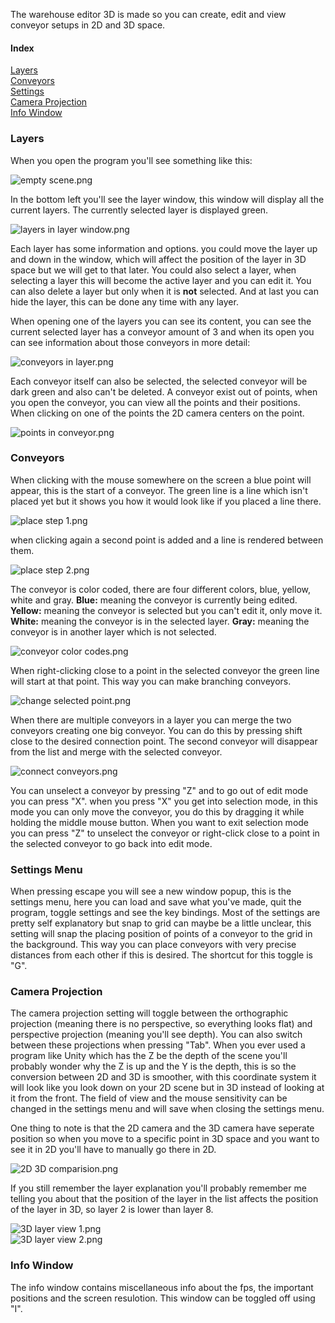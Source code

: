 The warehouse editor 3D is made so you can create, edit and view conveyor setups in 2D and 3D space.

#### Index
[Layers](#Layers)  
[Conveyors](#Conveyors)  
[Settings](#Settings-Menu)  
[Camera Projection](#Camera-Projection)  
[Info Window](#Info-Window)  
### Layers
When you open the program you'll see something like this:

![empty scene.png](https://github.com/boi-one/WarehouseEditor3D/blob/master/readme/empty%20scene.png)

In the bottom left you'll see the layer window, this window will display all the current layers. The currently selected layer is displayed green.

![layers in layer window.png](https://github.com/boi-one/WarehouseEditor3D/blob/master/readme/layers%20in%20layer%20window.png)

Each layer has some  information and options. you could move the layer up and down in the window, which will affect the position of the layer in 3D space but we will get to that later. You could also select a layer, when selecting a layer this will become the active layer and you can edit it. You can also delete a layer but only when it is **not** selected. And at last you can hide the layer, this can be done any time with any layer.

When opening one of the layers you can see its content, you can see the current selected layer has a conveyor amount of 3 and when its open you can see information about those conveyors in more detail:

![conveyors in layer.png](https://github.com/boi-one/WarehouseEditor3D/blob/master/readme/conveyors%20in%20layer.png)

Each conveyor itself can also be selected, the selected conveyor will be dark green and also can't be deleted.
A conveyor exist out of points, when you open the conveyor, you can view all the points and their positions. When clicking on one of the points the 2D camera centers on the point.

![points in conveyor.png](https://github.com/boi-one/WarehouseEditor3D/blob/master/readme/points%20in%20conveyor.png)
### Conveyors

When clicking with the mouse somewhere on the screen a blue point will appear, this is the start of a conveyor. The green line is a line which isn't placed yet but it shows you how it would look like if you placed a line there.

![place step 1.png](https://github.com/boi-one/WarehouseEditor3D/blob/master/readme/place%20step%201.png)

when clicking again a second point is added and a line is rendered between them.

![place step 2.png](https://github.com/boi-one/WarehouseEditor3D/blob/master/readme/place%20step%202.png)

The conveyor is color coded, there are four different colors, blue, yellow, white and gray. 
**Blue:** meaning the conveyor is currently being edited.
**Yellow:** meaning the conveyor is selected but you can't edit it, only move it.
**White:** meaning the conveyor is in the selected layer.
**Gray:** meaning the conveyor is in another layer which is not selected.

![conveyor color codes.png](https://github.com/boi-one/WarehouseEditor3D/blob/master/readme/conveyor%20color%20codes.png)

When right-clicking close to a point in the selected conveyor the green line will start at that point. This way you can make branching conveyors.

![change selected point.png](https://github.com/boi-one/WarehouseEditor3D/blob/master/readme/change%20selected%20point.png)

When there are multiple conveyors in a layer you can merge the two conveyors creating one big conveyor. You can do this by pressing shift close to the desired connection point. The second conveyor will disappear from the list and merge with the selected conveyor.

![connect conveyors.png](https://github.com/boi-one/WarehouseEditor3D/blob/master/readme/connect%20conveyors.png)

You can unselect a conveyor by pressing "Z" and to go out of edit mode you can press "X". when you press "X" you get into selection mode, in this mode you can only move the conveyor, you do this by dragging it while holding the middle mouse button. When you want to exit selection mode you can press "Z" to unselect the conveyor or right-click close to a point in the selected conveyor to go back into edit mode.
### Settings Menu

When pressing escape you will see a new window popup, this is the settings menu, here you can load and save what you've made, quit the program, toggle settings and see the key bindings. Most of the settings are pretty self explanatory but snap to grid can maybe be a little unclear, this setting will snap the placing position of points of a conveyor to the grid in the background. This way you can place conveyors with very precise distances from each other if this is desired. The shortcut for this toggle is "G". 
### Camera Projection

The camera projection setting will toggle between the orthographic projection (meaning there is no perspective, so everything looks flat) and perspective projection (meaning you'll see depth).  You can also switch between these projections when pressing "Tab". When you ever used a program like Unity which has the Z be the depth of the scene you'll probably wonder why the Z is up and the Y is the depth, this is so the conversion between 2D and 3D is smoother, with this coordinate system it will look like you look down on your 2D scene but in 3D instead of looking at it from the front. The field of view and the mouse sensitivity can be changed in the settings menu and will save when closing the settings menu.

One thing to note is that the 2D camera and the 3D camera have seperate position so when you move to a specific point in 3D space and you want to see it in 2D you'll have to manually go there in 2D.

![2D 3D comparision.png](https://github.com/boi-one/WarehouseEditor3D/blob/master/readme/2D%203D%20comparision.png)

If you still remember the layer explanation you'll probably remember me telling you about that the position of the layer in the list affects the position of the layer in 3D, so layer 2 is lower than layer 8.

![3D layer view 1.png](https://github.com/boi-one/WarehouseEditor3D/blob/master/readme/3D%20layer%20view%201.png)  
![3D layer view 2.png](https://github.com/boi-one/WarehouseEditor3D/blob/master/readme/3D%20layer%20view%202.png)

### Info Window

The info window contains miscellaneous info about the fps, the important positions and the screen resulotion. This window can be toggled off using "I". 
